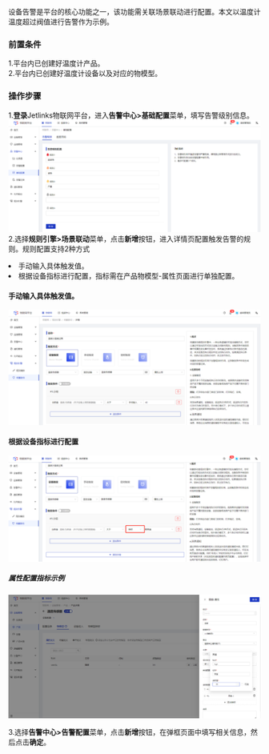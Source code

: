 设备告警是平台的核心功能之一，该功能需关联场景联动进行配置。本文以温度计温度超过阀值进行告警作为示例。

### 前置条件
1.平台内已创建好温度计产品。</br>
2.平台内已创建好温度计设备以及对应的物模型。</br>

### 操作步骤
1.**登录**Jetlinks物联网平台，进入**告警中心>基础配置**菜单，填写告警级别信息。</br>
![](./img/247.png)
2.选择**规则引擎>场景联动**菜单，点击**新增**按钮，进入详情页配置触发告警的规则。规则配置支持2种方式</br>
<li>手动输入具体触发值。</li>
<li>根据设备指标进行配置，指标需在产品物模型-属性页面进行单独配置。</li>

#### 手动输入具体触发值。
![](./img/248.png)

#### 根据设备指标进行配置
![](./img/249.png)

##### 属性配置指标示例
![](./img/250.png)

3.选择**告警中心>告警配置**菜单，点击**新增**按钮，在弹框页面中填写相关信息，然后点击**确定**。</br>